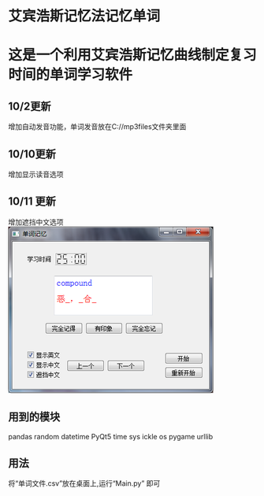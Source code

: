 # 艾宾浩斯记忆法记忆单词  
  
# 这是一个利用艾宾浩斯记忆曲线制定复习时间的单词学习软件  



## 10/2更新
增加自动发音功能，单词发音放在C://mp3files文件夹里面  
## 10/10更新
增加显示读音选项  
## 10/11 更新
增加遮挡中文选项  
![更改显示选项](https://github.com/KID1412999/Vocabulary_memery/blob/master/TIM%E6%88%AA%E5%9B%BE20181011101910.png)  

## 用到的模块  
pandas
random
datetime
PyQt5
time
sys
ickle
os
pygame
urllib  
## 用法  
将“单词文件.csv”放在桌面上,运行“Main.py” 即可  

